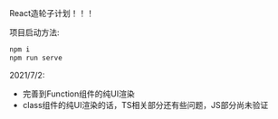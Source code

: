 React造轮子计划！！！

项目启动方法:

```bash
npm i
npm run serve
```

2021/7/2:

  - 完善到Function组件的纯UI渲染
  - class组件的纯UI渲染的话，TS相关部分还有些问题，JS部分尚未验证